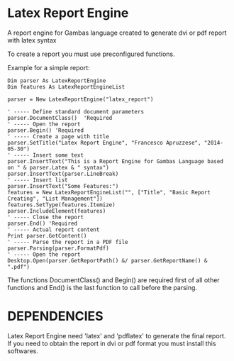 Latex Report Engine
==========================

A report engine for Gambas language created to generate dvi or pdf report with latex syntax

To create a report you must use preconfigured functions.

Example for a simple report:

    Dim parser As LatexReportEngine
    Dim features As LatexReportEngineList

    parser = New LatexReportEngine("latex_report")

    ' ----- Define standard document parameters
    parser.DocumentClass()  'Required
    ' ----- Open the report
    parser.Begin() 'Required
    ' ----- Create a page with title
    parser.SetTitle("Latex Report Engine", "Francesco Apruzzese", "2014-05-30")
    ' ----- Insert some text
    parser.InsertText("This is a Report Engine for Gambas Language based on " & parser.Latex & " syntax")
    parser.InsertText(parser.LineBreak)
    ' ----- Insert list
    parser.InsertText("Some Features:")
    features = New LatexReportEngineList("", ["Title", "Basic Report Creating", "List Management"])
    features.SetType(features.Itemize)
    parser.IncludeElement(features)
    ' ----- Close the report
    parser.End() 'Required
    ' ----- Actual report content
    Print parser.GetContent()
    ' ----- Parse the report in a PDF file
    parser.Parsing(parser.FormatPdf)
    ' ----- Open the report
    Desktop.Open(parser.GetReportPath() &/ parser.GetReportName() & ".pdf")

The functions DocumentClass() and Begin() are required first of all other functions and End() is the last function to call before the parsing.

DEPENDENCIES
==========================

Latex Report Engine need 'latex' and 'pdflatex' to generate the final report. If you need to obtain the report in dvi or pdf format you must install this softwares.

